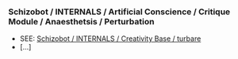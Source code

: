 ### Schizobot / INTERNALS / Artificial Conscience / Critique Module / Anaesthetsis / Perturbation
* SEE: [Schizobot / INTERNALS / Creativity Base / turbare](https://github.com/antiface/Schizobot/tree/master/INTERNALS/CreativityBase/turbare)
* [...]
